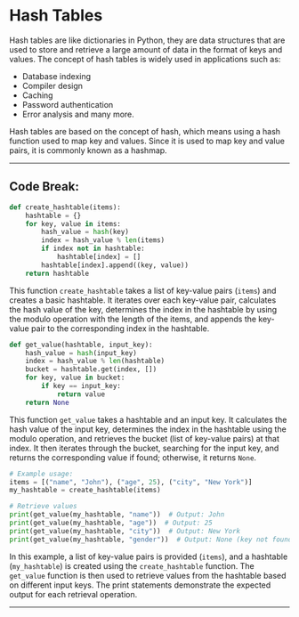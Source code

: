 # Hash Tables

Hash tables are like dictionaries in Python, they are data structures that are used to store and retrieve a large amount of data in the format of keys and values.
The concept of hash tables is widely used in applications such as:

- Database indexing
- Compiler design
- Caching
- Password authentication
- Error analysis and many more.

Hash tables are based on the concept of hash, which means using a hash function used to map key and values. Since it is used to map key and value pairs, it is commonly known as a hashmap.

-----

## Code Break:

```python
def create_hashtable(items):
    hashtable = {}
    for key, value in items:
        hash_value = hash(key)
        index = hash_value % len(items)
        if index not in hashtable:
            hashtable[index] = []
        hashtable[index].append((key, value))
    return hashtable
```

This function `create_hashtable` takes a list of key-value pairs (`items`) and creates a basic hashtable. It iterates over each key-value pair, calculates the hash value of the key, determines the index in the hashtable by using the modulo operation with the length of the items, and appends the key-value pair to the corresponding index in the hashtable.

```python
def get_value(hashtable, input_key):
    hash_value = hash(input_key)
    index = hash_value % len(hashtable)
    bucket = hashtable.get(index, [])
    for key, value in bucket:
        if key == input_key:
            return value
    return None
```

This function `get_value` takes a hashtable and an input key. It calculates the hash value of the input key, determines the index in the hashtable using the modulo operation, and retrieves the bucket (list of key-value pairs) at that index. It then iterates through the bucket, searching for the input key, and returns the corresponding value if found; otherwise, it returns `None`.

```python
# Example usage:
items = [("name", "John"), ("age", 25), ("city", "New York")]
my_hashtable = create_hashtable(items)

# Retrieve values
print(get_value(my_hashtable, "name"))  # Output: John
print(get_value(my_hashtable, "age"))  # Output: 25
print(get_value(my_hashtable, "city"))  # Output: New York
print(get_value(my_hashtable, "gender"))  # Output: None (key not found)
```

In this example, a list of key-value pairs is provided (`items`), and a hashtable (`my_hashtable`) is created using the `create_hashtable` function. The `get_value` function is then used to retrieve values from the hashtable based on different input keys. The print statements demonstrate the expected output for each retrieval operation.

-----